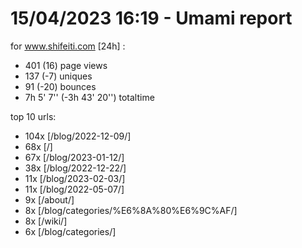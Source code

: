 # 15/04/2023 16:19 - Umami report
for www.shifeiti.com [24h] :

 - 401 (16) page views
 - 137 (-7) uniques
 - 91 (-20) bounces
 - 7h 5' 7'' (-3h 43' 20'') totaltime


top 10 urls:
 - 104x [/blog/2022-12-09/]
 - 68x [/]
 - 67x [/blog/2023-01-12/]
 - 38x [/blog/2022-12-22/]
 - 11x [/blog/2023-02-03/]
 - 11x [/blog/2022-05-07/]
 - 9x [/about/]
 - 8x [/blog/categories/%E6%8A%80%E6%9C%AF/]
 - 8x [/wiki/]
 - 6x [/blog/categories/]


